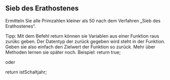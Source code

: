 ## Sieb des Erathostenes

Ermitteln Sie alle Primzahlen kleiner als 50 nach dem Verfahren „Sieb des Erathostenes“.

Tipp: Mit dem Befehl return können sie Variablen aus einer Funktion raus zurükc geben.
Der Datentyp der zurück gegeben wird steht in der Funktion.
Geben sie also einfach den Zielwert der Funktion so zurück. Mehr über Methoden lernen sie später noch.
Beispiel:
return true;

oder

return istSchaltjahr;
